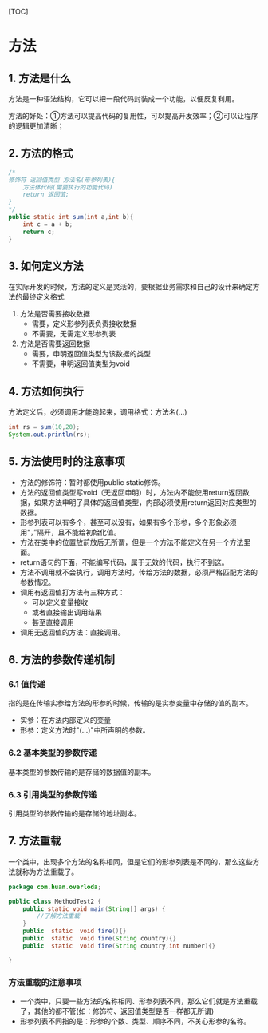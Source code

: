 [TOC]

# 方法

## 1. 方法是什么

方法是一种语法结构，它可以把一段代码封装成一个功能，以便反复利用。

方法的好处：①方法可以提高代码的复用性，可以提高开发效率；②可以让程序的逻辑更加清晰；

## 2. 方法的格式

```java
/*
修饰符 返回值类型 方法名(形参列表){
	方法体代码(需要执行的功能代码)
	return 返回值;
}
*/
public static int sum(int a,int b){
	int c = a + b;
    return c;
}
```

## 3. 如何定义方法

在实际开发的时候，方法的定义是灵活的，要根据业务需求和自己的设计来确定方法的最终定义格式

1. 方法是否需要接收数据
   - 需要，定义形参列表负责接收数据
   - 不需要，无需定义形参列表
2. 方法是否需要返回数据
   - 需要，申明返回值类型为该数据的类型
   - 不需要，申明返回值类型为void

## 4. 方法如何执行

方法定义后，必须调用才能跑起来，调用格式：方法名(...)

```java
int rs = sum(10,20);
System.out.println(rs);
```

## 5. 方法使用时的注意事项

- 方法的修饰符：暂时都使用public static修饰。
- 方法的返回值类型写void（无返回申明）时，方法内不能使用return返回数据，如果方法申明了具体的返回值类型，内部必须使用return返回对应类型的数据。
- 形参列表可以有多个，甚至可以没有，如果有多个形参，多个形象必须用“，”隔开，且不能给初始化值。
- 方法在类中的位置放前放后无所谓，但是一个方法不能定义在另一个方法里面。
- return语句的下面，不能编写代码，属于无效的代码，执行不到这。
- 方法不调用就不会执行，调用方法时，传给方法的数据，必须严格匹配方法的参数情况。
- 调用有返回值打方法有三种方式：
  - 可以定义变量接收
  - 或者直接输出调用结果
  - 甚至直接调用
- 调用无返回值的方法：直接调用。

## 6. 方法的参数传递机制

### 6.1 值传递

指的是在传输实参给方法的形参的时候，传输的是实参变量中存储的值的副本。



- 实参：在方法内部定义的变量
- 形参：定义方法时"(...)"中所声明的参数。

### 6.2 基本类型的参数传递

基本类型的参数传输的是存储的数据值的副本。

### 6.3 引用类型的参数传递

引用类型的参数传输的是存储的地址副本。

## 7. 方法重载

一个类中，出现多个方法的名称相同，但是它们的形参列表是不同的，那么这些方法就称为方法重载了。

```java
package com.huan.overloda;

public class MethodTest2 {
    public static void main(String[] args) {
        //了解方法重载
    }
    public  static  void fire(){}
    public  static  void fire(String country){}
    public  static  void fire(String country,int number){}

}
```

### 方法重载的注意事项

- 一个类中，只要一些方法的名称相同、形参列表不同，那么它们就是方法重载了，其他的都不管(如：修饰符、返回值类型是否一样都无所谓)
- 形参列表不同指的是：形参的个数、类型、顺序不同，不关心形参的名称。





